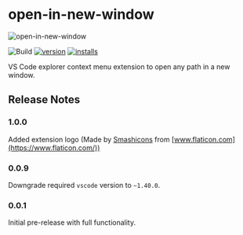 # open-in-new-window

![open-in-new-window](https://raw.githubusercontent.com/onatm/open-in-new-window/master/assets/logo.png)

![Build](https://github.com/onatm/open-in-new-window/workflows/Build/badge.svg)
[![version](https://img.shields.io/vscode-marketplace/v/onatm.open-in-new-window.svg?style=flat-square&label=vscode%20marketplace)](https://marketplace.visualstudio.com/items?itemName=onatm.open-in-new-window)
[![installs](https://img.shields.io/vscode-marketplace/d/onatm.open-in-new-window.svg?style=flat-square)](https://marketplace.visualstudio.com/items?itemName=onatm.open-in-new-window)

VS Code explorer context menu extension to open any path in a new window.

## Release Notes

### 1.0.0

Added extension logo (Made by [Smashicons](https://smashicons.com/) from [www.flaticon.com](https://www.flaticon.com/))

### 0.0.9

Downgrade required `vscode` version to `~1.40.0`.

### 0.0.1

Initial pre-release with full functionality.
